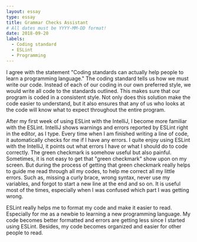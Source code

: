 ```yaml
---
layout: essay
type: essay
title: Grammar Checks Assistant
# All dates must be YYYY-MM-DD format!
date: 2018-09-20
labels:
  - Coding standard
  - ESLint
  - Programming
---
```


I agree with the statement "Coding standards can actually help people to learn a programming language." The coding standard tells us how we must write our code. Instead of each of our coding in our own preferred style, we would write all code to the standards outlined. This makes sure that our program is coded in a consistent style. Not only does this solution make the code easier to understand, but it also ensures that any of us who looks at the code will know what to expect throughout the entire program.

After my first week of using ESLint with the IntelliJ, I become more familiar with the ESLint. IntelliJ shows warnings and errors reported by ESLint right in the editor, as I type. Every time when I am finished writing a line of code, it automatically checks for me if I have any errors. I quite enjoy using ESLint with the IntelliJ, it points out what errors I have or what I should do to code correctly. The green checkmark is somehow useful but also painful. Sometimes, it is not easy to get that "green checkmark" show upon on my screen. But during the process of getting that green checkmark really helps to guide me read through all my codes, to help me correct all my little errors. Such as, missing a curly brace, wrong syntax, never use my variables, and forgot to start a new line at the end and so on. It is useful most of the times, especially when I was confused which part I was getting wrong. 

ESLint really helps me to format my code and make it easier to read. Especially for me as a newbie to learning a new programming language. My code becomes better formatted and errors are getting less since I started using ESLint. Besides, my code becomes organized and easier for other people to read. 
